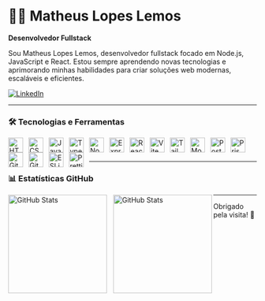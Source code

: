 # 👨‍💻 Matheus Lopes Lemos

**Desenvolvedor Fullstack**

Sou Matheus Lopes Lemos, desenvolvedor fullstack focado em Node.js, JavaScript e React. Estou sempre aprendendo novas tecnologias e aprimorando minhas habilidades para criar soluções web modernas, escaláveis e eficientes.

[![LinkedIn](https://img.shields.io/badge/-LinkedIn-0A66C2?style=flat&logo=linkedin&logoColor=white&link=https://www.linkedin.com/in/matheus-lopes-lemos)](https://www.linkedin.com/in/matheus-lopes-lemos)

---

### 🛠️ Tecnologias e Ferramentas

<img align="left" alt="HTML5" title="HTML5" width="30px" style="padding-right:8px;" src="https://cdn.jsdelivr.net/gh/devicons/devicon/icons/html5/html5-original.svg" />
<img align="left" alt="CSS3" title="CSS3" width="30px" style="padding-right:8px;" src="https://cdn.jsdelivr.net/gh/devicons/devicon/icons/css3/css3-original.svg" />
<img align="left" alt="JavaScript" title="JavaScript" width="30px" style="padding-right:8px;" src="https://cdn.jsdelivr.net/gh/devicons/devicon/icons/javascript/javascript-original.svg" />
<img align="left" alt="TypeScript" title="TypeScript" width="30px" style="padding-right:8px;" src="https://cdn.jsdelivr.net/gh/devicons/devicon/icons/typescript/typescript-original.svg" />
<img align="left" alt="Node.js" title="Node.js" width="30px" style="padding-right:8px;" src="https://cdn.jsdelivr.net/gh/devicons/devicon/icons/nodejs/nodejs-original.svg" />
<img align="left" alt="Express" title="Express" width="30px" style="padding-right:8px;" src="https://cdn.jsdelivr.net/gh/devicons/devicon/icons/express/express-original.svg" />
<img align="left" alt="React" title="React" width="30px" style="padding-right:8px;" src="https://cdn.jsdelivr.net/gh/devicons/devicon/icons/react/react-original.svg" />
<img align="left" alt="Vite" title="Vite" width="30px" style="padding-right:8px;" src="https://vitejs.dev/logo.svg" />
<img align="left" alt="Tailwind CSS" title="Tailwind CSS" width="30px" style="padding-right:8px;" src="https://cdn.jsdelivr.net/gh/devicons/devicon/icons/tailwindcss/tailwindcss-original.svg" />
<img align="left" alt="MongoDB" title="MongoDB" width="30px" style="padding-right:8px;" src="https://cdn.jsdelivr.net/gh/devicons/devicon/icons/mongodb/mongodb-original.svg" />
<img align="left" alt="PostgreSQL" title="PostgreSQL" width="30px" style="padding-right:8px;" src="https://cdn.jsdelivr.net/gh/devicons/devicon/icons/postgresql/postgresql-original.svg" />
<img align="left" alt="Prisma" title="Prisma" width="30px" style="padding-right:8px;" src="https://cdn.jsdelivr.net/gh/devicons/devicon/icons/prisma/prisma-original.svg" />
<img align="left" alt="Git" title="Git" width="30px" style="padding-right:8px;" src="https://cdn.jsdelivr.net/gh/devicons/devicon/icons/git/git-original.svg" />
<img align="left" alt="GitHub" title="GitHub" width="30px" style="padding-right:8px;" src="https://cdn.jsdelivr.net/gh/devicons/devicon/icons/github/github-original.svg" />
<img align="left" alt="ESLint" title="ESLint" width="30px" style="padding-right:8px;" src="https://cdn.jsdelivr.net/gh/devicons/devicon/icons/eslint/eslint-original.svg" />
<img align="left" alt="Prettier" title="Prettier" width="30px" style="padding-right:8px;" src="https://prettier.io/icon.png" />


<br /><br />

---

### 📊 Estatísticas GitHub



<p align="left">

  <img 
    align="left" 
    alt="GitHub Stats" 
    height="200" 
    style="padding-right: 10px;" 
    src="https://github-readme-stats.vercel.app/api?username=MatheusLopesLemos&show_icons=true&theme=tokyonight&include_all_commits=true&count_private=true"
  />
  <img 
      align="left" 
      alt="GitHub Stats" 
      height="200" 
      src="https://github-readme-stats.vercel.app/api/top-langs/?username=MatheusLopesLemos&theme=tokyonight&layout=compact&langs_count=7"
  />
  
</p>

---

Obrigado pela visita! 🚀
